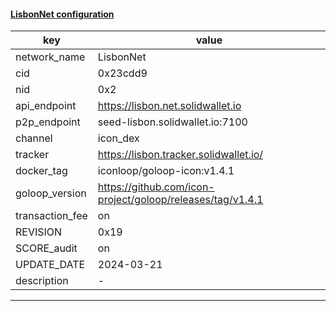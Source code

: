 #### [LisbonNet configuration](https://networkinfo.solidwallet.io/node_info/LisbonNet/default_configure.yml)
|key|value|
|---|---|
|network_name|LisbonNet|
|cid|0x23cdd9|
|nid|0x2|
|api_endpoint|https://lisbon.net.solidwallet.io|
|p2p_endpoint|seed-lisbon.solidwallet.io:7100|
|channel|icon_dex|
|tracker|https://lisbon.tracker.solidwallet.io/|
|docker_tag|iconloop/goloop-icon:v1.4.1|
|goloop_version|https://github.com/icon-project/goloop/releases/tag/v1.4.1|
|transaction_fee|on|
|REVISION|0x19|
|SCORE_audit|on|
|UPDATE_DATE|2024-03-21|
|description|-|
---
